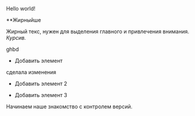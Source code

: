 Hello world!

**Жирныйше

Жирный текс, нужен для выделения главного и привлечения внимания.
*Курсив.*

ghbd

* Добавить элемент 

сделала изменения


* Добавить элемент 2

* Добавить элемент 3

Начинаем наше знакомство с контролем версий.
